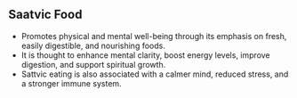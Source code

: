 ## Saatvic Food

* Promotes physical and mental well-being through its emphasis on fresh, easily digestible, and nourishing foods.
* It is thought to enhance mental clarity, boost energy levels, improve digestion, and support spiritual growth.
* Sattvic eating is also associated with a calmer mind, reduced stress, and a stronger immune system.
